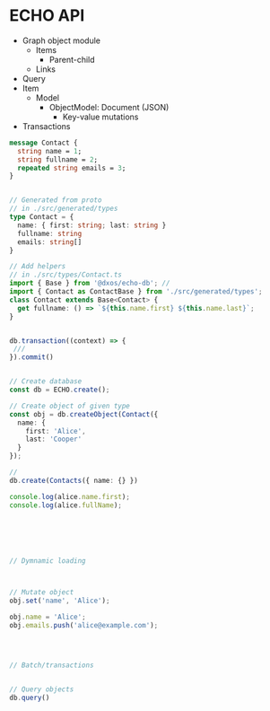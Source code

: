 # ECHO API

*   Graph object module
    *   Items
        *   Parent-child
    *   Links
*   Query
*   Item
    *   Model
        *   ObjectModel: Document (JSON)
            *   Key-value mutations
*   Transactions

```protobuf
message Contact {
  string name = 1;
  string fullname = 2;
  repeated string emails = 3;
}
```

```ts

// Generated from proto
// in ./src/generated/types
type Contact = {
  name: { first: string; last: string }
  fullname: string
  emails: string[]
}

// Add helpers
// in ./src/types/Contact.ts
import { Base } from '@dxos/echo-db'; //
import { Contact as ContactBase } from './src/generated/types';
class Contact extends Base<Contact> {
  get fullname: () => `${this.name.first} ${this.name.last}`;
}


db.transaction((context) => {
 /// 
}).commit()


// Create database
const db = ECHO.create();

// Create object of given type
const obj = db.createObject(Contact({
  name: {
    first: 'Alice',
    last: 'Cooper'
  }
});

//
db.create(Contacts({ name: {} }) 

console.log(alice.name.first);
console.log(alice.fullName);






// Dymnamic loading



// Mutate object
obj.set('name', 'Alice');

obj.name = 'Alice';
obj.emails.push('alice@example.com');




// Batch/transactions


// Query objects
db.query()

```

